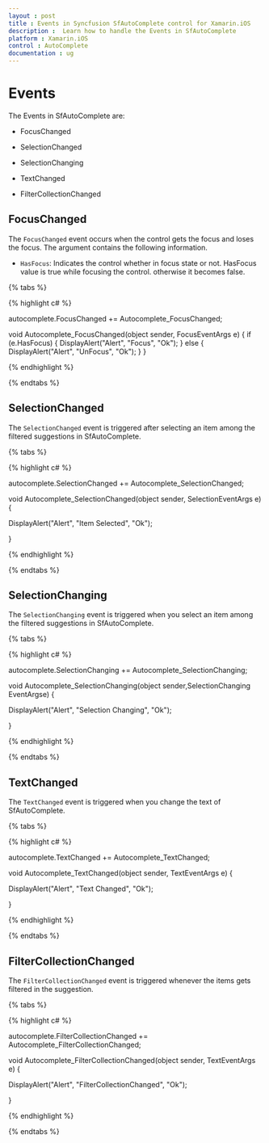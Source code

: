 ```yaml
---
layout : post
title : Events in Syncfusion SfAutoComplete control for Xamarin.iOS
description :  Learn how to handle the Events in SfAutoComplete
platform : Xamarin.iOS 
control : AutoComplete
documentation : ug
---
```


# Events

The Events in SfAutoComplete are:

* FocusChanged

* SelectionChanged

* SelectionChanging

* TextChanged

* FilterCollectionChanged

## FocusChanged

The `FocusChanged` event occurs when the control gets the focus and loses the focus. The argument contains the following information.

* `HasFocus`: Indicates the control whether in focus state or not. HasFocus value is true while focusing the control. otherwise it becomes false.

{% tabs %}

{% highlight c# %}

 autocomplete.FocusChanged += Autocomplete_FocusChanged;

 void Autocomplete_FocusChanged(object sender, FocusEventArgs e)
        {
            if (e.HasFocus)
            {
                DisplayAlert("Alert", "Focus", "Ok");
            }
            else
            {
                DisplayAlert("Alert", "UnFocus", "Ok");
            }
        }
 

{% endhighlight %}

{% endtabs %}
 

## SelectionChanged

The `SelectionChanged` event is triggered after selecting an item among the filtered suggestions in SfAutoComplete.

{% tabs %}

{% highlight c# %}

 autocomplete.SelectionChanged += Autocomplete_SelectionChanged;

 void Autocomplete_SelectionChanged(object sender, SelectionEventArgs e)
 {

 DisplayAlert("Alert", "Item Selected", "Ok");

 }

{% endhighlight %}

{% endtabs %}
 

## SelectionChanging

The `SelectionChanging` event is triggered when you select an item among the filtered suggestions in SfAutoComplete.

{% tabs %}

{% highlight c# %}

 autocomplete.SelectionChanging += Autocomplete_SelectionChanging;

 void Autocomplete_SelectionChanging(object sender,SelectionChanging EventArgse) 
 {

 DisplayAlert("Alert", "Selection Changing", "Ok");

 }

{% endhighlight %}

{% endtabs %}

## TextChanged 

The `TextChanged` event is triggered when you change the text of SfAutoComplete.

{% tabs %}

{% highlight c# %}

 autocomplete.TextChanged += Autocomplete_TextChanged;

 void Autocomplete_TextChanged(object sender, TextEventArgs e)
 {

 DisplayAlert("Alert", "Text Changed", "Ok");

 }

{% endhighlight %}

{% endtabs %}

## FilterCollectionChanged

The `FilterCollectionChanged` event is triggered whenever the items gets filtered in the suggestion.

{% tabs %}

{% highlight c# %}

 autocomplete.FilterCollectionChanged += Autocomplete_FilterCollectionChanged;

 void Autocomplete_FilterCollectionChanged(object sender, TextEventArgs e)
 {

 DisplayAlert("Alert", "FilterCollectionChanged", "Ok");

 }

{% endhighlight %}

{% endtabs %}